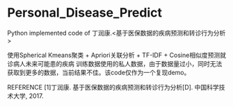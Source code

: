 # Personal_Disease_Predict
Python implemented code of 丁润康.&lt;基于医保数据的疾病预测和转诊行为分析>

使用Spherical Kmeans聚类 + Apriori关联分析 + TF-IDF + Cosine相似度预测就诊病人未来可能患的疾病
训练数据使用的私人数据，由于数据量过小，同时无法获取到更多的数据，当前结果不佳。该code仅作为一个复现demo。


REFERENCE
[1]丁润康. 基于医保数据的疾病预测和转诊行为分析[D]. 中国科学技术大学, 2017.
